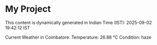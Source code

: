 # My Project

This content is dynamically generated in Indian Time (IST): 2025-09-02 19:42:12 IST


Current Weather in Coimbatore:
Temperature: 26.88 °C
Condition: haze
